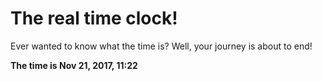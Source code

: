 # The real time clock!

Ever wanted to know what the time is? Well, your journey is about to end!

**The time is Nov 21, 2017, 11:22**
